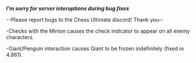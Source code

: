 ***I'm sorry for server interuptions during bug fixes***

--Please report bugs to the Chess Ultimate discord! Thank you--

-Checks with the Minion causes the check indicator to appear on all enemy characters.

-Giant/Penguin interaction causes Giant to be frozen indefinitely (fixed in 4.861).
